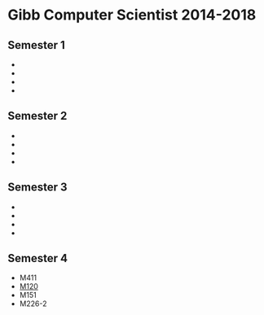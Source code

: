 # Gibb Computer Scientist 2014-2018

## Semester 1

-
-
-
-

## Semester 2

-
-
-
-

## Semester 3

-
-
-
-

## Semester 4

- M411
- [M120](M120)
- M151
- M226-2
